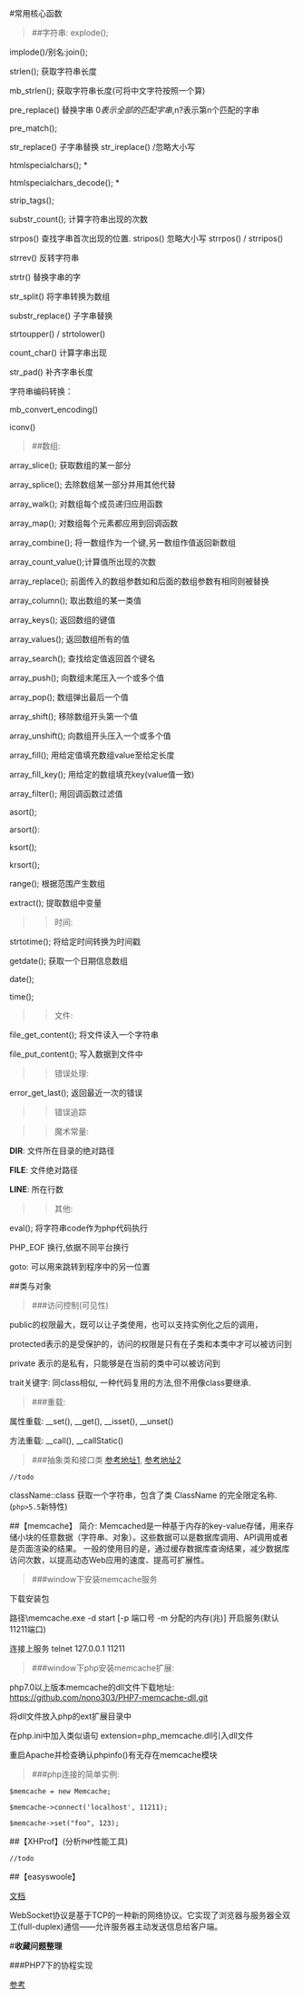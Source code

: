 #常用核心函数

>##字符串:
explode();

implode()/别名:join();

strlen();			获取字符串长度

mb_strlen();		获取字符串长度(可将中文字符按照一个算)

pre_replace()		替换字串  $0表示全部的匹配字串,$n?表示第n个匹配的字串

pre_match();

str_replace()		子字串替换	str_ireplace()	/忽略大小写

htmlspecialchars(); *

htmlspecialchars_decode(); *

strip_tags();

substr_count();		计算字符串出现的次数

strpos()			查找字串首次出现的位置.    stripos()	忽略大小写	strrpos() / strripos()

strrev()			反转字符串

strtr()				替换字串的字

str_split()			将字串转换为数组

substr_replace()	子字串替换

strtoupper() / strtolower()

count_char()		计算字串出现

str_pad()			补齐字串长度

字符串编码转换：

mb_convert_encoding()

iconv()

>##数组:

array_slice();		获取数组的某一部分

array_splice();		去除数组某一部分并用其他代替

array_walk();		对数组每个成员递归应用函数

array_map();		对数组每个元素都应用到回调函数

array_combine();	将一数组作为一个键,另一数组作值返回新数组

array_count_value();计算值所出现的次数

array_replace();	前面传入的数组参数如和后面的数组参数有相同则被替换

array_column();		取出数组的某一类值

array_keys();		返回数组的键值

array_values();		返回数组所有的值

array_search();		查找给定值返回首个键名

array_push();		向数组末尾压入一个或多个值

array_pop();		数组弹出最后一个值

array_shift();		移除数组开头第一个值

array_unshift();	向数组开头压入一个或多个值

array_fill();		用给定值填充数组value至给定长度

array_fill_key();	用给定的数组填充key(value值一致)

array_filter();		用回调函数过滤值

asort();

arsort():

ksort();

krsort();

range();			根据范围产生数组

extract();			提取数组中变量

>>时间:

strtotime();		将给定时间转换为时间戳

getdate();			获取一个日期信息数组

date();

time();

>>文件:

file_get_content(); 将文件读入一个字符串

file_put_content();	写入数据到文件中

>>错误处理:

error_get_last();	返回最近一次的错误

>>错误追踪

>>魔术常量:

__DIR__: 文件所在目录的绝对路径

__FILE__: 文件绝对路径

__LINE__: 所在行数

>>其他:

eval();				将字符串code作为php代码执行

PHP_EOF				换行,依据不同平台换行

goto: 可以用来跳转到程序中的另一位置

##类与对象
>###访问控制(可见性)


public的权限最大，既可以让子类使用，也可以支持实例化之后的调用，

protected表示的是受保护的，访问的权限是只有在子类和本类中才可以被访问到

private 表示的是私有，只能够是在当前的类中可以被访问到

trait关键字: 同class相似, 一种代码复用的方法,但不用像class要继承.

>###重载:

属性重载: __set(), __get(), __isset(), __unset()

方法重载: __call(), __callStatic()

>###抽象类和接口类
[参考地址1](https://blog.csdn.net/sunlylorn/article/details/6124319),
[参考地址2](https://www.jianshu.com/p/4a05c55872c3)

    //todo
    
className::class 获取一个字符串，包含了类 ClassName 的完全限定名称.(`php>5.5`新特性)

##【memcache】
    简介:
    Memcached是一种基于内存的key-value存储，用来存储小块的任意数据（字符串、对象）。这些数据可以是数据库调用、API调用或者是页面渲染的结果。
    一般的使用目的是，通过缓存数据库查询结果，减少数据库访问次数，以提高动态Web应用的速度、提高可扩展性。

>###window下安装memcache服务

下载安装包

路径\memcache.exe -d start [-p 端口号 -m 分配的内存(兆)] 开启服务(默认11211端口)

连接上服务 telnet 127.0.0.1 11211

>###window下php安装memcache扩展:

php7.0以上版本memcache的dll文件下载地址: https://github.com/nono303/PHP7-memcache-dll.git

将dll文件放入php的ext扩展目录中

在php.ini中加入类似语句 extension=php_memcache.dll引入dll文件

重启Apache并检查确认phpinfo()有无存在memcache模块

>###php连接的简单实例:
    
    $memcache = new Memcache;
    
    $memcache->connect('localhost', 11211);
    
    $memcache->set("foo", 123);


##【XHProf】(分析`PHP`性能工具)

    //todo

##【easyswoole】

[文档](https://www.easyswoole.com/Manual/3.x/Cn/_book/noobCourse/Introduction.html)

WebSocket协议是基于TCP的一种新的网络协议。它实现了浏览器与服务器全双工(full-duplex)通信——允许服务器主动发送信息给客户端。



#**收藏问题整理**

###PHP7下的协程实现
   
[参考](https://segmentfault.com/a/1190000012457145)



